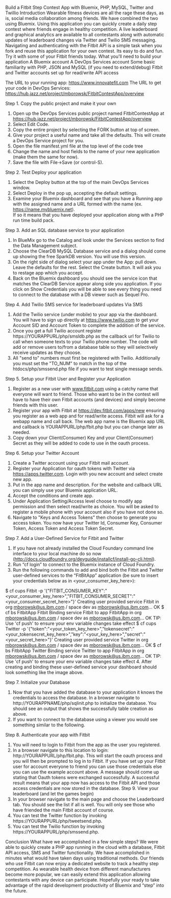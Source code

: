 Build a Fitbit Step Contest App with Bluemix, PHP, MySQL, Twitter and Twillio
Introduction
Wearable fitness devices are all the rage these days, as is, social media collaboration among friends.  We have combined the two using Bluemix.  Using this application you can quickly create a daily step contest where friends engage in healthy competition.  A live leaderboard and graphical analytics are available to all contestants along with automatic updates of leaderboard changes via Twitter and Twilio SMS messaging.  Navigating and authenticating with the Fitbit API is a simple task when you fork and reuse this application for your own contest.  Its easy to do and fun. Try it with some of your Fitbit friends today.
What you'll need to build your application
A Bluemix account
A DevOps Services account
Some basic familiarity with PHP, JSON and MySQL (if you need to extend/debug)
Fitbit and Twitter accounts set up for read/write API access

The URL to your running app: https://www.innovatefit.com
The URL to get your code in DevOps Services: https://hub.jazz.net/project/mborowsk/FitbitContestApp/overview

Step 1. Copy the public project and make it your own
1. Open up the DevOps Services public project named FitbitContestApp at https://hub.jazz.net/project/mborowsk/FitbitContestApp/overview
2. Select Edit Code.
3. Copy the entire project by selecting the FORK button at top of screen.
4. Give your project a useful name and take all the defaults. This will create a DevOps Service project for you.
5. Open the file manifest.yml file at the top level of the code tree
6. Change the name and host fields to the name of your new application (make them the same for now).
7. Save the file with File->Save (or control-S).

Step 2. Test Deploy your application
1. Select the Deploy button at the top of the main DevOps Services window. 
2. Select Deploy in the pop up, accepting the default settings.
3. Examine your Bluemix dashboard and see that you have a Running app with the assigned name and a URL formed with the name (ex.  https://name.mybluemix.net).  
If so it means that you have deployed your application along with a PHP run time build pack.

Step 3.  Add an SQL database service to your application
1. In BlueMix go to the Catalog and look under the Services section to find the Data Management subject.
2. Choose the ClearDB MySQL Database service and a dialog should come up showing the free SparkDB version.  You will use this version.
3. On the right side of dialog select your app under the App: pull down.  Leave the defaults for the rest.  Select the Create button.  It will ask you to restage app which you accept.
4. Back on the Bluemix dashboard you should see the service icon that matches the ClearDB Service appear along side you application.  If you click on Show Credentials you will be able to see every thing you need to connect to the database with a DB viewer such as Sequel Pro.

Step 4. Add Twilio SMS service for leaderboard updates Via SMS
1. Add the Twilio service (under mobile) to your app via the dashboard.  You will have to sign up directly at https://www.twilio.com to get your Account SID and Account Token to complete the addition of the service.
2. Once you get a full Twilio account register https://YOURAPPURL/php/smsldb.php as the callback url for Twilio to call when someone texts to your Twilio phone number.  The code will add or remove users to/from a database table so they will selectively receive updates as they choose.
3. All "send to" numbers must first be registered with Twilio. Additionally you must set the "TO_NUM" to match in the top of the htdocs/php/smssend.php file if you want to test single message sends.

Step 5. Setup your Fitbit User and Register your Application
1. Register as a new user with www.fitbit.com using a catchy name that everyone will want to friend.  Those who want to be in the contest will have to have their own Fitbit accounts (and devices) and simply become friends with this user.  
2. Register your app with Fitbit at https://dev.fitbit.com/apps/new ensuring you register as a web app and for read/write access.  Fitbit will ask for a webapp name and call back.  The web app name is the Bluemix app URL and callback is YOURAPPURL/php/fbit.php but you can change later as needed.
3. Copy down your Client(Consumer) Key and your Client(Consumer) Secret as they will be added to code to use in the oauth process.

Step 6. Setup your Twitter Account
1. Create a Twitter account using your Fitbit mail account.
2. Register your Application for oauth tokens with Twitter via https://apps.twitter.com.  Login with you new account and select create new app.
3. Put in the app name and description.  For the website and callback URL you can simply use your  Bluemix application URL.
4. Accept the conditions and create app. 
5. Under Application Setting/Access level choose to modify app permission and then select read/write as choice.  You will be asked to register a mobile phone with your account also if you have not done so.
6. Navigate to "Keys and Access Tokens" then choose to generate you access token.
You now have your Twitter Id, Consumer Key, Consumer Token, Access Token and Access Token Secret. 

Step 7. Add a User-Defined Service for Fitbit and Twitter 
1. If you have not already installed the Cloud Foundary command line interface to your local machine do so now (http://docs.cloudfoundry.org/devguide/installcf/install-go-cli.html).
2. Run “cf login”  to connect to the Bluemix instance of Cloud Foundry.
3. Run the following commands to add and bind both the Fitbit and Twitter user-defined services to the “FitBitApp” application (be sure to insert your credentials below as in <your_consumer_key_here>):

$ cf cups Fitbit -p '{"FITBIT_CONSUMER_KEY":"<your_consumer_key_here>","FITBIT_CONSUMER_SECRET":"<your_consumer_secret_here>"}'
Creating user provided service Fitbit in org mborowsk@us.ibm.com / space dev as mborowsk@us.ibm.com...
OK
$ cf bs FitbitApp Fitbit
Binding service Fitbit to app FitbitApp in org mborowsk@us.ibm.com / space dev as mborowsk@us.ibm.com...
OK
TIP: Use 'cf push' to ensure your env variable changes take effect
$ cf cups Twitter -p '{"token":"<your_token_key_here>","tokensecret":"<your_tokensecret_key_here>","key":"<your_key_here>","secret":"<your_secret_here>"}'
Creating user provided service Twitter in org mborowsk@us.ibm.com / space dev as mborowsk@us.ibm.com...
OK
$ cf bs FitbitApp Twitter
Binding service Twitter to app FitbitApp in org mborowsk@us.ibm.com / space dev as mborowsk@us.ibm.com...
OK
TIP: Use 'cf push' to ensure your env variable changes take effect
4. After creating and binding these user-defined service your dashboard should look something like the image above.

Step 7. Initialize your Database
1. Now that you have added the database to your application it knows the credentials to access the database.   In a browser navigate to http://YOURAPPNAME/php/sqlinit.php to initialize the database.
You should see an output that shows the successfully table creation as above.
2. If you want to connect to the database using a viewer you would see something similar to the following.

Step 8. Authenticate your app with Fitbit
1. You will need to login to Fitbit from the app as the user you registered.  
2. In a browser navigate to this location to login: http://YOURAPPURL/php/fbit.php.  This will start the oauth process and you will then be prompted to log in to Fitbit.  If you have set up your Fitbit user for account everyone to friend you can use those credentials else you can use the example account above. 
A message should come up stating that Oauth tokens were exchanged successfully.   A successful result means that your app now has access to the Fitbit API and those access credentials are now stored in the database.
Step  9. View your leaderboard (and let the games begin)
1. In your browser navigate to the main page and choose the Leaderboard tab.  You should see the list if all is well.  You will only see those who have friended the main Fitbit account of course. 
2. You can test the Twitter function by invoking https://YOURAPPURL/php/tweetsend.php.
3. You can test the Twilio function by invoking https://YOURAPPURL/php/smssend.php.

Conclusion 
  What have we accomplished in a few simple steps?  We were able to quickly create a PHP app running in the cloud with a database, Fitbit API access, SMS and Twitter functionality. We have accomplished in minutes what would have taken days using traditional methods.  Our friends who use Fitbit can now enjoy  a dedicated website to track a healthy step competition.  As wearable health device from different manufacturers become more popular, we can easily extend this application allowing contestants with any device can participate.  Hopefully your ready to take advantage of the rapid development productivity of Bluemix and “step” into the future.
